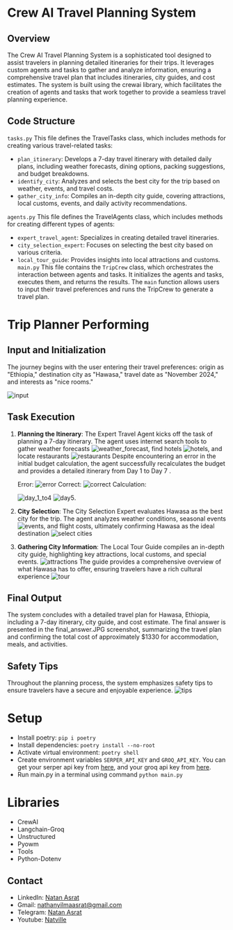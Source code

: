 # Crew AI Travel Planning System
## Overview
The Crew AI Travel Planning System is a sophisticated tool designed to assist travelers in planning detailed itineraries for their trips. It leverages custom agents and tasks to gather and analyze information, ensuring a comprehensive travel plan that includes itineraries, city guides, and cost estimates. The system is built using the crewai library, which facilitates the creation of agents and tasks that work together to provide a seamless travel planning experience.

## Code Structure
`tasks.py`
This file defines the TravelTasks class, which includes methods for creating various travel-related tasks:
- `plan_itinerary`: Develops a 7-day travel itinerary with detailed daily plans, including weather forecasts, dining options, packing suggestions, and budget breakdowns.
- `identify_city`: Analyzes and selects the best city for the trip based on weather, events, and travel costs.
- `gather_city_info`: Compiles an in-depth city guide, covering attractions, local customs, events, and daily activity recommendations.

`agents.py`
This file defines the TravelAgents class, which includes methods for creating different types of agents:
- `expert_travel_agent`: Specializes in creating detailed travel itineraries.
- `city_selection_expert`: Focuses on selecting the best city based on various criteria.
- `local_tour_guide`: Provides insights into local attractions and customs.
`main.py`
This file contains the `TripCrew` class, which orchestrates the interaction between agents and tasks. It initializes the agents and tasks, executes them, and returns the results. The `main` function allows users to input their travel preferences and runs the TripCrew to generate a travel plan.

# Trip Planner Performing
## Input and Initialization
The journey begins with the user entering their travel preferences: origin as "Ethiopia," destination city as "Hawasa," travel date as "November 2024," and interests as "nice rooms." 

![input](./screenshots/input.JPG)

## Task Execution
1. **Planning the Itinerary**: The Expert Travel Agent kicks off the task of planning a 7-day itinerary. The agent uses internet search tools to gather weather forecasts ![weather_forecast](./screenshots/weather_forecast.JPG), find hotels ![hotels](./screenshots/find_hotels.JPG), and locate restaurants ![restaurants](./screenshots/find_restaurants.JPG) Despite encountering an error in the initial budget calculation, the agent successfully recalculates the budget and provides a detailed itinerary from Day 1 to Day 7 . 

    Error:
    ![error](./screenshots/error%20calculation.JPG)
    Correct:
    ![correct](./screenshots/correct_calculation.JPG)
    Calculation:

    ![day_1_to4](./screenshots/day_1_to4.JPG)  ![day5](./screenshots/day_5_to_7.JPG).

2. **City Selection**: The City Selection Expert evaluates Hawasa as the best city for the trip. The agent analyzes weather conditions, seasonal events ![events](./screenshots/find_events.JPG), and flight costs, ultimately confirming Hawasa as the ideal destination ![select cities](./screenshots/city_selection_agent.JPG)

3. **Gathering City Information**: The Local Tour Guide compiles an in-depth city guide, highlighting key attractions, local customs, and special events. ![attractions](./screenshots/find_attractions.JPG) The guide provides a comprehensive overview of what Hawasa has to offer, ensuring travelers have a rich cultural experience ![tour](/screenshots/local_tour_guid.JPG)


## Final Output
The system concludes with a detailed travel plan for Hawasa, Ethiopia, including a 7-day itinerary, city guide, and cost estimate. The final answer is presented in the final_answer.JPG screenshot, summarizing the travel plan and confirming the total cost of approximately $1330 for accommodation, meals, and activities.

## Safety Tips
Throughout the planning process, the system emphasizes safety tips to ensure travelers have a secure and enjoyable experience.
![tips](./screenshots/safety_tips.JPG) 


# Setup
- Install poetry:  `pip i poetry`
- Install dependencies: `poetry install --no-root`
- Activate virtual environment: `poetry shell`
- Create environment variables `SERPER_API_KEY` and `GROQ_API_KEY`. You can get your serper api key from [here](https://serper.dev/), and your groq api key from [here](https://console.groq.com/keys).
- Run main.py in a terminal using command `python main.py`


# Libraries
- CrewAI
- Langchain-Groq
- Unstructured
- Pyowm
- Tools
- Python-Dotenv


## Contact
 - LinkedIn: [Natan Asrat](https://linkedin.com/in/natan-asrat)
 - Gmail: nathanyilmaasrat@gmail.com
 - Telegram: [Natan Asrat](https://t.me/fail_your_way_to_success)
 - Youtube: [Natville](https://www.youtube.com/@natvilletutor)

